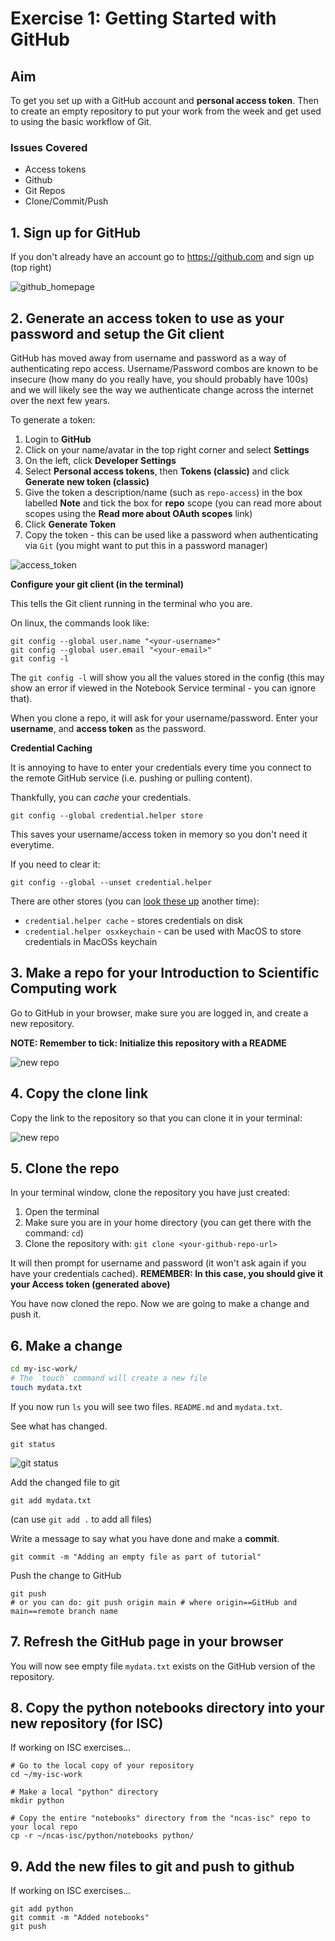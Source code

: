 # Exercise 1: Getting Started with GitHub

## Aim

To get you set up with a GitHub account and **personal access token**.
Then to create an empty repository to put your work from the week and get used to using
the basic workflow of Git.

### Issues Covered

- Access tokens
- Github
- Git Repos
- Clone/Commit/Push 

## 1. Sign up for GitHub

If you don't already have an account go to https://github.com and sign up (top right)
    
![github_homepage](images/github_homepage.png)

## 2. Generate an access token to use as your password and setup the Git client

GitHub has moved away from username and password as a way of authenticating repo access.
Username/Password combos are known to be insecure 
(how many do you really have, you should probably have 100s) and we will likely see the way
we authenticate change across the internet over the next few years.
    
To generate a token:
    
1. Login to **GitHub**
2. Click on your name/avatar in the top right corner and select **Settings**
3. On the left, click **Developer Settings**
4. Select **Personal access tokens**, then **Tokens (classic)** and click **Generate new token (classic)**
5. Give the token a description/name (such as `repo-access`) in the box labelled **Note** and tick the box for **repo** scope (you can read more about scopes using the **Read more about OAuth scopes** link)
6. Click **Generate Token**
7. Copy the token - this can be used like a password when authenticating via `Git` (you might want to put this in a password manager)
    
![access_token](images/access_token.png)
    
**Configure your git client (in the terminal)**
    
This tells the Git client running in the terminal who you are.
    
On linux, the commands look like: 

```
git config --global user.name "<your-username>"
git config --global user.email "<your-email>"
git config -l
```

The `git config -l` will show you all the values stored in the config 
(this may show an error if viewed in the Notebook Service terminal - you can ignore that).
    
When you clone a repo, it will ask for your username/password.
Enter your **username**, and **access token** as the password.
    
**Credential Caching**

It is annoying to have to enter your credentials every time you connect to the
remote GitHub service (i.e. pushing or pulling content). 

Thankfully, you can _cache_ your credentials.
    
```
git config --global credential.helper store
```
    
This saves your username/access token in memory so you don't need it everytime.
    
If you need to clear it:
    
```
git config --global --unset credential.helper
```
    
There are other stores (you can [look these up](https://git-scm.com/docs/gitcredentials) another time):
- `credential.helper cache` - stores credentials on disk
- `credential.helper osxkeychain` - can be used with MacOS to store credentials in MacOSs keychain

## 3. Make a repo for your Introduction to Scientific Computing work

Go to GitHub in your browser, make sure you are logged in, and create
a new repository.

**NOTE: Remember to tick: Initialize this repository with a README**

![new repo](images/new_repo.png)

## 4. Copy the clone link

Copy the link to the repository so that you can clone it in your terminal:

![new repo](images/clone.png)

## 5. Clone the repo

In your terminal window, clone the repository you have just created:

1. Open the terminal
2. Make sure you are in your home directory (you can get there with the command: `cd`)
3. Clone the repository with: `git clone <your-github-repo-url>`
    
It will then prompt for username and password (it won't ask again if you have your credentials cached).
**REMEMBER: In this case, you should give it your Access token (generated above)**
    
You have now cloned the repo. Now we are going to make a change and push it.

## 6. Make a change

```bash
cd my-isc-work/
# The `touch` command will create a new file
touch mydata.txt
```
    
If you now run `ls` you will see two files. `README.md` and `mydata.txt`.
    
See what has changed.
    
```
git status
```
    
![git status](images/git_status.png)
    
Add the changed file to git
    
```
git add mydata.txt
``` 
(can use `git add .` to add all files)

Write a message to say what you have done and make a **commit**.

```
git commit -m "Adding an empty file as part of tutorial"
```

Push the change to GitHub

```
git push 
# or you can do: git push origin main # where origin==GitHub and main==remote branch name
```

## 7. Refresh the GitHub page in your browser

You will now see empty file `mydata.txt` exists on the GitHub version of 
the repository.

## 8. Copy the python notebooks directory into your new repository (for ISC)

If working on ISC exercises...

```
# Go to the local copy of your repository
cd ~/my-isc-work

# Make a local "python" directory
mkdir python

# Copy the entire "notebooks" directory from the "ncas-isc" repo to your local repo
cp -r ~/ncas-isc/python/notebooks python/
```

## 9. Add the new files to git and push to github

If working on ISC exercises...

```
git add python
git commit -m "Added notebooks"
git push
```
